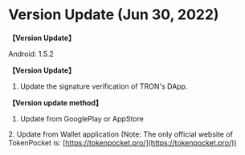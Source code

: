 # Version Update (Jun 30, 2022)

**【Version Update】**

Android: 1.5.2



**【Version Update】**

1. Update the signature verification of TRON's DApp.



**【Version update method】‌**

1. Update from GooglePlay or AppStore

&#x20; 2\. Update from Wallet application (Note: The only official website of TokenPocket is: [https://tokenpocket.pro/](https://tokenpocket.pro/))
